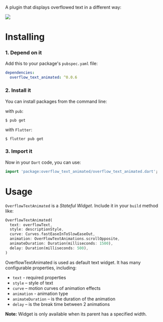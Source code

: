 A plugin that displays overflowed text in a different way:

<p><img src="https://github.com/sil-main-coo/overflow_text_animated/blob/main/display/example.gif?raw=true"/></p>

# Installing

### 1. Depend on it

Add this to your package's `pubspec.yaml` file:

```yaml
dependencies:
  overflow_text_animated: ^0.0.6
```

### 2. Install it

You can install packages from the command line:

with `pub`:

```
$ pub get
```

with `Flutter`:

```
$ flutter pub get
```

### 3. Import it

Now in your `Dart` code, you can use:

```dart
import 'package:overflow_text_animated/overflow_text_animated.dart';
```

# Usage

`OverflowTextAnimated` is a _Stateful Widget_.
Include it in your `build` method like:

```dart
OverflowTextAnimated(
  text: overflowText,
  style: descriptionStyle,
  curve: Curves.fastEaseInToSlowEaseOut,
  animation: OverFlowTextAnimations.scrollOpposite,
  animateDuration: Duration(milliseconds: 1500),
  delay: Duration(milliseconds: 500),
)
```

OverflowTextAnimated is used as default text widget. It has many configurable properties, including:

- `text` - required properties
- `style` – style of text
- `curve` – motion curves of animation effects
- `animation` - animation type
- `animateDuration` – is the duration of the animation
- `delay` – is the break time between 2 animations

**Note:** Widget is only available when its parent has a specified width.